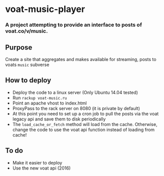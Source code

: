 # voat-music-player
### A project attempting to provide an interface to posts of voat.co/v/music.

## Purpose
 
Create a site that aggregates and makes available for streaming, posts to voats `music` subverse

## How to deploy

- Deploy the code to a linux server (Only Ubuntu 14.04 tested)
- Run `rackup voat-music.ru`
- Point an apache vhost to index.html
- ProxyPass to the rack server on 8080 (it is private by default)
- At this point you need to set up a cron job to pull the posts via the voat legacy api and save them to disk periodically
- The `load_cache_or_fetch` method will load from the cache. Otherwise, change the code to use the voat api function instead of loading from cache! 

## To do
- Make it easier to deploy
- Use the new voat api (2016)
